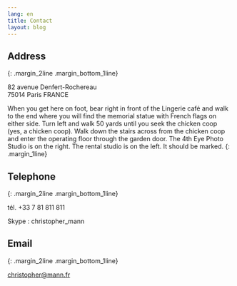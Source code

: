 ```yaml
---
lang: en
title: Contact
layout: blog 
---
```


## Address
{: .margin_2line .margin_bottom_1line}

82 avenue Denfert-Rochereau  
75014 Paris
FRANCE

When you get here on foot, bear right in front of the Lingerie café and walk to the end where you will find the memorial statue with French flags on either side. Turn left and walk 50 yards until you seek the chicken coop (yes, a chicken coop). Walk down the stairs across from the chicken coop and enter the operating floor through the garden door. The 4th Eye Photo Studio is on the right. The rental studio is on the left. It should be marked.
{: .margin_1line}

## Telephone
{: .margin_2line .margin_bottom_1line}

tél. +33 7 81 811 811

Skype : christopher_mann

## Email
{: .margin_2line .margin_bottom_1line}

[christopher@mann.fr](mailto:christopher@mann.fr)